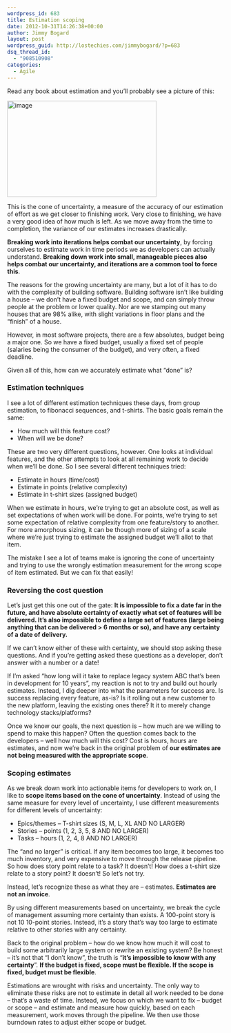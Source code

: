 ```yaml
---
wordpress_id: 683
title: Estimation scoping
date: 2012-10-31T14:26:38+00:00
author: Jimmy Bogard
layout: post
wordpress_guid: http://lostechies.com/jimmybogard/?p=683
dsq_thread_id:
  - "908510908"
categories:
  - Agile
---
```

Read any book about estimation and you’ll probably see a picture of this:

[<img style="background-image: none; border-bottom: 0px; border-left: 0px; padding-left: 0px; padding-right: 0px; display: inline; border-top: 0px; border-right: 0px; padding-top: 0px" title="image" border="0" alt="image" src="http://lostechies.com/content/jimmybogard/uploads/2012/10/image_thumb.png" width="346" height="223" />](http://lostechies.com/content/jimmybogard/uploads/2012/10/image.png)

This is the cone of uncertainty, a measure of the accuracy of our estimation of effort as we get closer to finishing work. Very close to finishing, we have a very good idea of how much is left. As we move away from the time to completion, the variance of our estimates increases drastically.

**Breaking work into iterations helps combat our uncertainty**, by forcing ourselves to estimate work in time periods we as developers can actually understand. **Breaking down work into small, manageable pieces also helps combat our uncertainty, and iterations are a common tool to force this**.

The reasons for the growing uncertainty are many, but a lot of it has to do with the complexity of building software. Building software isn’t like building a house – we don’t have a fixed budget and scope, and can simply throw people at the problem or lower quality. Nor are we stamping out many houses that are 98% alike, with slight variations in floor plans and the “finish” of a house.

However, in most software projects, there are a few absolutes, budget being a major one. So we have a fixed budget, usually a fixed set of people (salaries being the consumer of the budget), and very often, a fixed deadline.

Given all of this, how can we accurately estimate what “done” is?

### Estimation techniques

I see a lot of different estimation techniques these days, from group estimation, to fibonacci sequences, and t-shirts. The basic goals remain the same:

  * How much will this feature cost?
  * When will we be done?

These are two very different questions, however. One looks at individual features, and the other attempts to look at all remaining work to decide when we’ll be done. So I see several different techniques tried:

  * Estimate in hours (time/cost)
  * Estimate in points (relative complexity)
  * Estimate in t-shirt sizes (assigned budget)

When we estimate in hours, we’re trying to get an absolute cost, as well as set expectations of when work will be done. For points, we’re trying to set some expectation of relative complexity from one feature/story to another. For more amorphous sizing, it can be though more of sizing of a scale where we’re just trying to estimate the assigned budget we’ll allot to that item.

The mistake I see a lot of teams make is ignoring the cone of uncertainty and trying to use the wrongly estimation measurement for the wrong scope of item estimated. But we can fix that easily!

### Reversing the cost question

Let’s just get this one out of the gate: **It is impossible to fix a date far in the future, and have absolute certainty of exactly what set of features will be delivered. It’s also impossible to define a large set of features (large being anything that can be delivered > 6 months or so), and have any certainty of a date of delivery.**

If we can’t know either of these with certainty, we should stop asking these questions. And if you’re getting asked these questions as a developer, don’t answer with a number or a date!

If I’m asked “how long will it take to replace legacy system ABC that’s been in development for 10 years”, my reaction is not to try and build out hourly estimates. Instead, I dig deeper into what the parameters for success are. Is success replacing every feature, as-is? Is it rolling out a new customer to the new platform, leaving the existing ones there? It it to merely change technology stacks/platforms?

Once we know our goals, the next question is – how much are we willing to spend to make this happen? Often the question comes back to the developers – well how much will this cost? Cost is hours, hours are estimates, and now we’re back in the original problem of **our estimates are not being measured with the appropriate scope**.

### Scoping estimates

As we break down work into actionable items for developers to work on, I like to **scope items based on the cone of uncertainty**. Instead of using the same measure for every level of uncertainty, I use different measurements for different levels of uncertainty:

  * Epics/themes – T-shirt sizes (S, M, L, XL AND NO LARGER)
  * Stories – points (1, 2, 3, 5, 8 AND NO LARGER)
  * Tasks – hours (1, 2, 4, 8 AND NO LARGER)

The “and no larger” is critical. If any item becomes too large, it becomes too much inventory, and very expensive to move through the release pipeline. So how does story point relate to a task? It doesn’t! How does a t-shirt size relate to a story point? It doesn’t! So let’s not try.

Instead, let’s recognize these as what they are – estimates. **Estimates are not an invoice**.

By using different measurements based on uncertainty, we break the cycle of management assuming more certainty than exists. A 100-point story is not 10 10-point stories. Instead, it’s a story that’s way too large to estimate relative to other stories with any certainty.

Back to the original problem – how do we know how much it will cost to build some arbitrarily large system or rewrite an existing system? Be honest – it’s not that “I don’t know”, the truth is “**it’s impossible to know with any certainty**”. **If the budget is fixed, scope must be flexible. If the scope is fixed, budget must be flexible**.

Estimations are wrought with risks and uncertainty. The only way to eliminate these risks are not to estimate in detail all work needed to be done – that’s a waste of time. Instead, we focus on which we want to fix – budget or scope – and estimate and measure how quickly, based on each measurement, work moves through the pipeline. We then use those burndown rates to adjust either scope or budget.